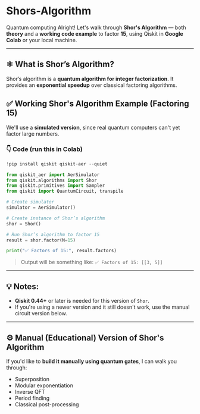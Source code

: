 # Shors-Algorithm
Quantum computing
Alright! Let's walk through **Shor's Algorithm** — both **theory** and a **working code example** to factor **15**, using Qiskit in **Google Colab** or your local machine.

---

## ⚛️ What is Shor’s Algorithm?

Shor’s algorithm is a **quantum algorithm for integer factorization**. It provides an **exponential speedup** over classical factoring algorithms.

## ✅ Working Shor's Algorithm Example (Factoring 15)

We'll use a **simulated version**, since real quantum computers can't yet factor large numbers.

### 👇 Code (run this in Colab)

```python
!pip install qiskit qiskit-aer --quiet

from qiskit_aer import AerSimulator
from qiskit.algorithms import Shor
from qiskit.primitives import Sampler
from qiskit import QuantumCircuit, transpile

# Create simulator
simulator = AerSimulator()

# Create instance of Shor’s algorithm
shor = Shor()

# Run Shor’s algorithm to factor 15
result = shor.factor(N=15)

print("✅ Factors of 15:", result.factors)
```

> Output will be something like: `✅ Factors of 15: [[3, 5]]`

---

## 💡 Notes:
- **Qiskit 0.44+** or later is needed for this version of `Shor`.
- If you're using a newer version and it still doesn't work, use the manual circuit version below.

---

## ⚙️ Manual (Educational) Version of Shor's Algorithm

If you'd like to **build it manually using quantum gates**, I can walk you through:
- Superposition
- Modular exponentiation
- Inverse QFT
- Period finding
- Classical post-processing



